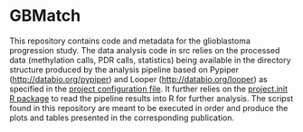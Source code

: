 # GBMatch
This repository contains code and metadata for the glioblastoma progression study. 
The data analysis code in src relies on the processed data (methylation calls, PDR calls, statistics) being available in the directory structure 
produced by the analysis pipeline based on Pypiper (http://databio.org/pypiper) and Looper (http://databio.org/looper) as specified in the 
[project configuration file](metadata/GBMatch.yaml).
It further relies on the [project.init R package](https://github.com/nsheff/project.init) to read the pipeline results 
into R for further analysis. The scripst found in this repository are meant to be executed in order and produce the plots and tables 
presented in the corresponding publication.
